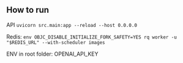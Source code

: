 ## How to run

API
`uvicorn src.main:app --reload --host 0.0.0.0`

Redis:
`env OBJC_DISABLE_INITIALIZE_FORK_SAFETY=YES rq worker -u "$REDIS_URL" --with-scheduler images`

ENV in root folder:
OPENAI_API_KEY
